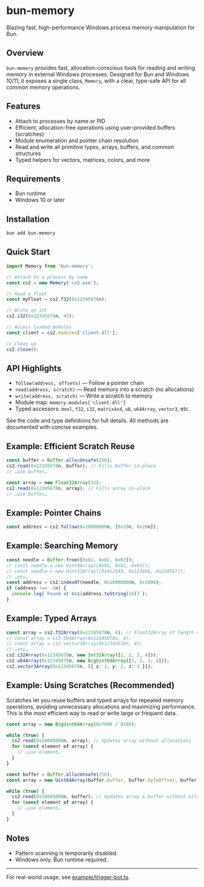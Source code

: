 # bun-memory

Blazing fast, high-performance Windows process memory manipulation for Bun.

## Overview

`bun-memory` provides fast, allocation-conscious tools for reading and writing memory in external Windows processes. Designed for Bun and Windows 10/11, it exposes a single class, `Memory`, with a clear, type-safe API for all common memory operations.

## Features

- Attach to processes by name or PID
- Efficient, allocation-free operations using user-provided buffers (scratches)
- Module enumeration and pointer chain resolution
- Read and write all primitive types, arrays, buffers, and common structures
- Typed helpers for vectors, matrices, colors, and more

## Requirements

- Bun runtime
- Windows 10 or later

## Installation

```sh
bun add bun-memory
```

## Quick Start

```ts
import Memory from 'bun-memory';

// Attach to a process by name
const cs2 = new Memory('cs2.exe');

// Read a float
const myFloat = cs2.f32(0x12345678n);

// Write an int
cs2.i32(0x12345678n, 42);

// Access loaded modules
const client = cs2.modules['client.dll'];

// Clean up
cs2.close();
```

## API Highlights

- `follow(address, offsets)` — Follow a pointer chain
- `read(address, scratch)` — Read memory into a scratch (no allocations)
- `write(address, scratch)` — Write a scratch to memory
- Module map: `memory.modules['client.dll']`
- Typed accessors: `bool`, `f32`, `i32`, `matrix4x4`, `u8`, `u64Array`, `vector3`, etc.

See the code and type definitions for full details. All methods are documented with concise examples.

## Example: Efficient Scratch Reuse

```ts
const buffer = Buffer.allocUnsafe(256);
cs2.read(0x12345678n, buffer); // Fills buffer in-place
// …use buffer…
```

```ts
const array = new Float32Array(32);
cs2.read(0x12345678n, array); // Fills array in-place
// …use buffer…
```

## Example: Pointer Chains

```ts
const address = cs2.follow(0x10000000n, [0x10n, 0x20n]);
```

## Example: Searching Memory

```ts
const needle = Buffer.from([0x01, 0x02, 0x03]);
// const needle = new Uint8Array([0x01, 0x02, 0x03]);
// const needle = new Uint32Array([0x012345, 0x123456, 0x234567]);
// …etc…
const address = cs2.indexOf(needle, 0x10000000n, 0x1000);
if (address !== -1n) {
  console.log(`Found at 0x${address.toString(16)}`);
}
```

## Example: Typed Arrays

```ts
const array = cs2.f32Array(0x12345678n, 4); // Float32Array of length 4
// const array = cs2.u64Array(0x12345678n, 4);
// const array = cs2.vector3Array(0x12345678n, 4);
// …etc…
cs2.i32Array(0x12345678n, new Int32Array([1, 2, 3, 4]));
cs2.u64Array(0x12345678n, new BigUint64Array([1, 2, 3, 4]));
cs2.vector3Array(0x12345678n, [{ x: 1, y: 2, z: 3 }]);
```

## Example: Using Scratches (Recommended)

Scratches let you reuse buffers and typed arrays for repeated memory operations, avoiding unnecessary allocations and maximizing performance. This is the most efficient way to read or write large or frequent data.

```ts
const array = new BigUint64Array(0xf000 / 0x08);

while (true) {
  cs2.read(0x10000000n, array); // Updates array without allocations
  for (const element of array) {
    // …use element…
  }
}
```

```ts
const buffer = Buffer.allocUnsafe(256);
const array = new Uint64Array(buffer.buffer, buffer.byteOffset, buffer.byteLength / 8);

while (true) {
  cs2.read(0x10000000n, buffer); // Updates array & buffer without allocations
  for (const element of array) {
    // …use element…
  }
}
```

## Notes

- Pattern scanning is temporarily disabled.
- Windows only. Bun runtime required.

---

For real-world usage, see [example/trigger-bot.ts](example/trigger-bot.ts).
